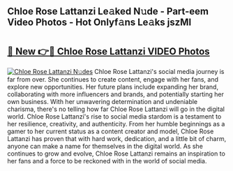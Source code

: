 ## Chloe Rose Lattanzi Le𝚊ked N𝚞de - Part-eem Video Photos - Hot Onlyf𝚊ns Le𝚊ks jszMl

# <h2><a href="http://ac28200.deff.icu/?id=Chloe+Rose+Lattanzi">🔗 New 👉🔴 Chloe Rose Lattanzi VIDEO Photos</a></h2>

[![Chloe Rose Lattanzi N𝚞des](https://i.imgur.com/rIISA9y.gif)](http://ac28200.deff.icu/?id=Chloe+Rose+Lattanzi)
Chloe Rose Lattanzi's social media journey is far from over. She continues to create content, engage with her fans, and explore new opportunities. Her future plans include expanding her brand, collaborating with more influencers and brands, and potentially starting her own business. With her unwavering determination and undeniable charisma, there's no telling how far Chloe Rose Lattanzi will go in the digital world. Chloe Rose Lattanzi's rise to social media stardom is a testament to her resilience, creativity, and authenticity. From her humble beginnings as a gamer to her current status as a content creator and model, Chloe Rose Lattanzi has proven that with hard work, dedication, and a little bit of charm, anyone can make a name for themselves in the digital world. As she continues to grow and evolve, Chloe Rose Lattanzi remains an inspiration to her fans and a force to be reckoned with in the world of social media.
